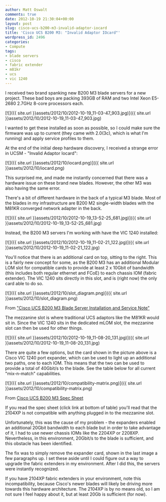 ```yaml
---
author: Matt Oswalt
comments: true
date: 2012-10-19 21:30:04+00:00
layout: post
slug: cisco-ucs-b200-m3-invalid-adaptor-iocard
title: 'Cisco UCS B200 M3: "Invalid Adaptor IOcard"'
wordpress_id: 2496
categories:
- Compute
tags:
- blade servers
- cisco
- fabric extender
- m81kr
- ucs
- vic 1240
---
```


I received two brand spanking new B200 M3 blade servers for a new project. These bad boys are packing 393GB of RAM and two Intel Xeon E5-2680 2.7GHz 8-core processors each.

[![]({{ site.url }}assets/2012/10/2012-10-19_11-03-47_903.jpg)]({{ site.url }}assets/2012/10/2012-10-19_11-03-47_903.jpg)

I wanted to get these installed as soon as possible, so I could make sure the firmware was up to current (they came with 2.0(3c), which is what I'm running) and apply service profiles to them.

At the end of the initial deep hardware discovery, I received a strange error in UCSM - "Invalid Adaptor Iocard":

[![]({{ site.url }}assets/2012/10/iocard.png)]({{ site.url }}assets/2012/10/iocard.png)

This surprised me, and made me instantly concerned that there was a hardware issue on these brand new blades. However, the other M3 was also having the same error.

There's a bit of different hardware in the back of a typical M3 blade. Most of the blades in my infrastructure are B200 M2 single-width blades with the M81KR converged network adapter in the back.

[![]({{ site.url }}assets/2012/10/2012-10-19_13-52-25_681.jpg)]({{ site.url }}assets/2012/10/2012-10-19_13-52-25_681.jpg)

Instead, the B200 M3 servers I'm working with have the VIC 1240 installed:

[![]({{ site.url }}assets/2012/10/2012-10-19_11-02-21_122.jpg)]({{ site.url }}assets/2012/10/2012-10-19_11-02-21_122.jpg)

You'll notice that there is an additional card on top, sitting to the right. This is a fairly new concept for some, as the B200 M3 has an additional Modular LOM slot for compatible cards to provide at least 2 x 10Gbit of bandwidth (this includes both regular ethernet and FCoE) to each chassis IOM (fabric extender). The VIC 1240 sits directly in this slot, and is (right now) the only card able to do so.

[![]({{ site.url }}assets/2012/10/slot_diagram.png)]({{ site.url }}assets/2012/10/slot_diagram.png)

From ["Cisco UCS B200 M3 Blade Server Installation and Service Note"](http://www.cisco.com/en/US/docs/unified_computing/ucs/hw/chassis/install/B200M3.html)

The mezzanine slot is where traditional UCS adaptors like the M81KR would sit in. Since the VIC 1240 sits in the dedicated mLOM slot, the mezzanine slot can then be used for other things.

[![]({{ site.url }}assets/2012/10/2012-10-19_11-08-20_131.jpg)]({{ site.url }}assets/2012/10/2012-10-19_11-08-20_131.jpg)

There are quite a few options, but the card shown in the picture above is a Cisco VIC 1240 port expander, which can be used to light up an additional two paths, one to each IOM. This means that the two can be used to provide a total of 40Gbit/s to the blade. See the table below for all current "mix-n-match" capabilities.

[![]({{ site.url }}assets/2012/10/compatibility-matrix.png)]({{ site.url }}assets/2012/10/compatibility-matrix.png)

From [ Cisco UCS B200 M3 Spec Sheet](http://www.cisco.com/en/US/prod/collateral/ps10265/ps10280/B200M3_SpecSheet.pdf)

If you read the spec sheet (click link at bottom of table) you'll read that the 2104XP is not compatible with anything plugged in to the mezzanine slot.

Unfortunately, this was the cause of my problem - the expanders enabled an additional 20Gbit bandwidth to each blade but in order to take advantage of it, I had to use newer chassis IOMs like the 2204XP or 2208XP. Nevertheless, in this environment, 20Gbit/s to the blade is sufficient, and this obstacle has been identified.

The fix was to simply remove the expander card, shown in the last image a few paragraphs up. I set these aside until I could figure out a way to upgrade the fabric extenders in my environment. After I did this, the servers were instantly recognized.

If you have 2104XP fabric extenders in your environment, note this incompatibility, because Cisco's newer blades will likely be driving more towards this hardware architecture. The 2104XP is by no means old, so I am not sure I feel happy about it, but at least 20Gb is sufficient (for now).
